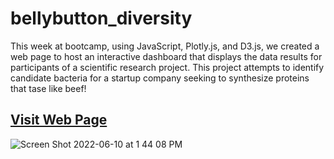 # bellybutton_diversity
This week at bootcamp, using JavaScript, Plotly.js, and D3.js, we created a web page to host an interactive dashboard that displays the data results for participants of a scientific research project.  This project attempts to identify candidate bacteria for a startup company seeking to synthesize proteins that tase like beef!

## [Visit Web Page](https://m-miley.github.io/bellybutton_diversity/)

![Screen Shot 2022-06-10 at 1 44 08 PM](https://user-images.githubusercontent.com/100544761/173130488-d6644440-31d5-4d79-a45a-0ca043193bfd.png)
